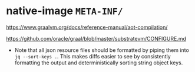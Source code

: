 native-image `META-INF/`
===========================

https://www.graalvm.org/docs/reference-manual/aot-compilation/

https://github.com/oracle/graal/blob/master/substratevm/CONFIGURE.md

- Note that all json resource files should be formatted by piping them into `jq --sort-keys .`. This makes diffs easier to see by consistently formatting the output and deterministically sorting string object keys.
